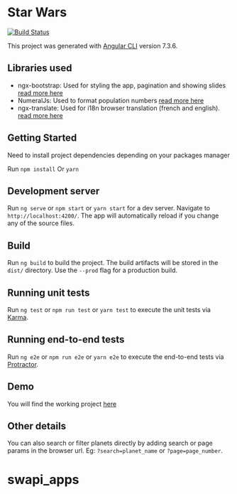 # Star Wars
[![Build Status](https://travis-ci.com/kplaricos/swapi-app.svg?token=HjZHWQFqr4Mr2cqTUVaC&branch=master)](https://travis-ci.com/kplaricos/swapi-app)

This project was generated with [Angular CLI](https://github.com/angular/angular-cli) version 7.3.6.

## Libraries used
- ngx-bootstrap: Used for styling the app, pagination and showing slides [read more here](https://valor-software.com/ngx-bootstrap/#/)
- NumeralJs: Used to format population numbers [read more here](http://numeraljs.com/)
- ngx-translate: Used for i18n browser translation (french and english). [read more here](http://www.ngx-translate.com/)

## Getting Started

Need to install project dependencies depending on your packages manager

Run `npm install` Or `yarn`

## Development server

Run `ng serve` or `npm start` or `yarn start` for a dev server. Navigate to `http://localhost:4200/`. The app will automatically reload if you change any of the source files.

## Build

Run `ng build` to build the project. The build artifacts will be stored in the `dist/` directory. Use the `--prod` flag for a production build.

## Running unit tests

Run `ng test` or `npm run test` or `yarn test` to execute the unit tests via [Karma](https://karma-runner.github.io).

## Running end-to-end tests

Run `ng e2e` or `npm run e2e` or `yarn e2e` to execute the end-to-end tests via [Protractor](http://www.protractortest.org/).



## Demo
You will find the working project [here](https://star-wars-b696f.firebaseapp.com/)

## Other details
You can also search or filter planets directly by adding search or page params in the browser url.
Eg: `?search=planet_name` or `?page=page_number`.
# swapi_apps
